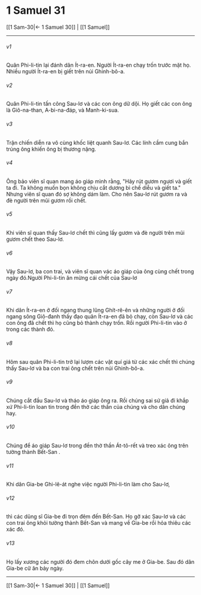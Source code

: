 # 1 Samuel 31

[[1 Sam-30|← 1 Samuel 30]] | [[1 Samuel]]
***



###### v1 
Quân Phi-li-tin lại đánh dân Ít-ra-en. Người Ít-ra-en chạy trốn trước mặt họ. Nhiều người Ít-ra-en bị giết trên núi Ghinh-bô-a. 

###### v2 
Quân Phi-li-tin tấn công Sau-lơ và các con ông dữ dội. Họ giết các con ông là Giô-na-than, A-bi-na-đáp, và Manh-ki-sua. 

###### v3 
Trận chiến diễn ra vô cùng khốc liệt quanh Sau-lơ. Các lính cầm cung bắn trúng ông khiến ông bị thương nặng. 

###### v4 
Ông bảo viên sĩ quan mang áo giáp mình rằng, "Hãy rút gươm ngươi và giết ta đi. Ta không muốn bọn không chịu cắt dương bì chế diễu và giết ta." Nhưng viên sĩ quan đó sợ không dám làm. Cho nên Sau-lơ rút gươm ra và đè người trên mũi gươm rồi chết. 

###### v5 
Khi viên sĩ quan thấy Sau-lơ chết thì cũng lấy gươm và đè người trên mũi gươm chết theo Sau-lơ. 

###### v6 
Vậy Sau-lơ, ba con trai, và viên sĩ quan vác áo giáp của ông cùng chết trong ngày đó.Người Phi-li-tin ăn mừng cái chết của Sau-lơ 

###### v7 
Khi dân Ít-ra-en ở đối ngang thung lũng Ghít-rê-ên và những người ở đối ngang sông Giô-đanh thấy đạo quân Ít-ra-en đã bỏ chạy, còn Sau-lơ và các con ông đã chết thì họ cũng bỏ thành chạy trốn. Rồi người Phi-li-tin vào ở trong các thành đó. 

###### v8 
Hôm sau quân Phi-li-tin trở lại lượm các vật quí giá từ các xác chết thì chúng thấy Sau-lơ và ba con trai ông chết trên núi Ghinh-bô-a. 

###### v9 
Chúng cắt đầu Sau-lơ và tháo áo giáp ông ra. Rồi chúng sai sứ giả đi khắp xứ Phi-li-tin loan tin trong đền thờ các thần của chúng và cho dân chúng hay. 

###### v10 
Chúng để áo giáp Sau-lơ trong đền thờ thần Át-tô-rết và treo xác ông trên tường thành Bết-San . 

###### v11 
Khi dân Gia-be Ghi-lê-át nghe việc người Phi-li-tin làm cho Sau-lơ, 

###### v12 
thì các dũng sĩ Gia-be đi trọn đêm đến Bết-San. Họ gỡ xác Sau-lơ và các con trai ông khỏi tường thành Bết-San và mang về Gia-be rồi hỏa thiêu các xác đó. 

###### v13 
Họ lấy xương các người đó đem chôn dưới gốc cây me ở Gia-be. Sau đó dân Gia-be cữ ăn bảy ngày.

***
[[1 Sam-30|← 1 Samuel 30]] | [[1 Samuel]]
